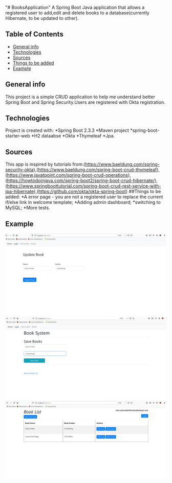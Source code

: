 "# BooksApplication" 
A Spring Boot  Java application that allows a registered user to add,edit and delete books to a database(currently Hibernate, to be updated to other).
## Table of Contents
* [General info](#general-info)
* [Technologies](#technologies) 
* [Sources](#sources)
* [Things to be added](#things-to-be-added)
* [Example](#example) 

## General info
This project is a simple CRUD application to help me understand better Spring Boot and Spring Security.Users are registered with Okta registration.
## Technologies
Project is created with:
*Spring Boot 2.3.3
*Maven project
*spring-boot-starter-web
*H2 dataabse
*Okta
*Thymeleaf
*Jpa.
## Sources
This app is inspired by tutorials from:(https://www.baeldung.com/spring-security-okta),(https://www.baeldung.com/spring-boot-crud-thymeleaf),(https://www.javatpoint.com/spring-boot-crud-operations),
(https://howtodoinjava.com/spring-boot2/spring-boot-crud-hibernate/),(https://www.springboottutorial.com/spring-boot-crud-rest-service-with-jpa-hibernate),(https://github.com/okta/okta-spring-boot)
##Things to be added:
*A error page - you are not a registered user to replace the current if/else link in welcome template;
*Adding admin dashboard;
*switching to MySQL;
*More tests.
## Example
![Book1](./src/main/resources/images/book1.jpeg)
![Book2](./src/main/resources/images/book2.jpeg)
![Book3](./src/main/resources/images/book3.jpeg)